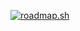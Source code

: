 <a href="https://roadmap.sh"><img src="https://api.roadmap.sh/v1-badge/tall/65690c8a5145316d259c1201?variant=dark&roadmaps=full-stack%2Csoftware-architect%2Ccyber-security%2Cgame-developer" alt="roadmap.sh"/></a>
<!---
alieennW/alieennW is a ✨ special ✨ repository because its `README.md` (this file) appears on your GitHub profile.
You can click the Preview link to take a look at your changes.
--->
